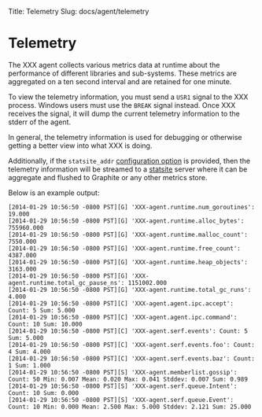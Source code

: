 Title: Telemetry
Slug: docs/agent/telemetry


# Telemetry

The XXX agent collects various metrics data at runtime about the performance
of different libraries and sub-systems. These metrics are aggregated on a ten second
interval and are retained for one minute.

To view the telemetry information, you must send a `USR1` signal to the XXX
process. Windows users must use the `BREAK` signal instead.
Once XXX receives the signal, it will dump the current telemetry
information to the stderr of the agent.

In general, the telemetry information is used for debugging or otherwise
getting a better view into what XXX is doing.

Additionally, if the `statsite_addr` [configuration option](/docs/agent/options.html)
is provided, then the telemetry information will be streamed to a
[statsite](http://github.com/armon/statsite) server where it can be
aggregate and flushed to Graphite or any other metrics store.

Below is an example output:

```
[2014-01-29 10:56:50 -0800 PST][G] 'XXX-agent.runtime.num_goroutines': 19.000
[2014-01-29 10:56:50 -0800 PST][G] 'XXX-agent.runtime.alloc_bytes': 755960.000
[2014-01-29 10:56:50 -0800 PST][G] 'XXX-agent.runtime.malloc_count': 7550.000
[2014-01-29 10:56:50 -0800 PST][G] 'XXX-agent.runtime.free_count': 4387.000
[2014-01-29 10:56:50 -0800 PST][G] 'XXX-agent.runtime.heap_objects': 3163.000
[2014-01-29 10:56:50 -0800 PST][G] 'XXX-agent.runtime.total_gc_pause_ns': 1151002.000
[2014-01-29 10:56:50 -0800 PST][G] 'XXX-agent.runtime.total_gc_runs': 4.000
[2014-01-29 10:56:50 -0800 PST][C] 'XXX-agent.agent.ipc.accept': Count: 5 Sum: 5.000
[2014-01-29 10:56:50 -0800 PST][C] 'XXX-agent.agent.ipc.command': Count: 10 Sum: 10.000
[2014-01-29 10:56:50 -0800 PST][C] 'XXX-agent.serf.events': Count: 5 Sum: 5.000
[2014-01-29 10:56:50 -0800 PST][C] 'XXX-agent.serf.events.foo': Count: 4 Sum: 4.000
[2014-01-29 10:56:50 -0800 PST][C] 'XXX-agent.serf.events.baz': Count: 1 Sum: 1.000
[2014-01-29 10:56:50 -0800 PST][S] 'XXX-agent.memberlist.gossip': Count: 50 Min: 0.007 Mean: 0.020 Max: 0.041 Stddev: 0.007 Sum: 0.989
[2014-01-29 10:56:50 -0800 PST][S] 'XXX-agent.serf.queue.Intent': Count: 10 Sum: 0.000
[2014-01-29 10:56:50 -0800 PST][S] 'XXX-agent.serf.queue.Event': Count: 10 Min: 0.000 Mean: 2.500 Max: 5.000 Stddev: 2.121 Sum: 25.000
```

